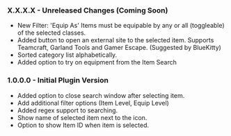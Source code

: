 ﻿### X.X.X.X - Unreleased Changes (Coming Soon)
 - New Filter: 'Equip As' Items must be equipable by any or all (toggleable) of the selected classes.
 - Added button to open an external site to the selected item. Supports Teamcraft, Garland Tools and Gamer Escape. (Suggested by BlueKitty)
 - Sorted category list alphabetically.
 - Added option to try on equipment from the Item Search


### 1.0.0.0 - Initial Plugin Version
- Added option to close search window after selecting item.
- Add additional filter options (Item Level, Equip Level)
- Added regex support to searching.
- Show name of selected item next to the icon.
- Option to show Item ID when item is selected.
